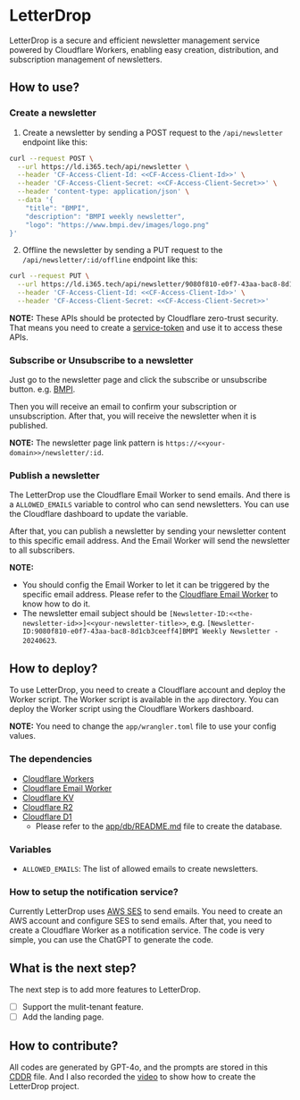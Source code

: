 # LetterDrop

LetterDrop is a secure and efficient newsletter management service powered by Cloudflare Workers, enabling easy creation, distribution, and subscription management of newsletters.

## How to use?

### Create a newsletter

1. Create a newsletter by sending a POST request to the `/api/newsletter` endpoint like this:

```bash
curl --request POST \
  --url https://ld.i365.tech/api/newsletter \
  --header 'CF-Access-Client-Id: <<CF-Access-Client-Id>>' \
  --header 'CF-Access-Client-Secret: <<CF-Access-Client-Secret>>' \
  --header 'content-type: application/json' \
  --data '{
    "title": "BMPI",
    "description": "BMPI weekly newsletter",
    "logo": "https://www.bmpi.dev/images/logo.png"
}'
```

2. Offline the newsletter by sending a PUT request to the `/api/newsletter/:id/offline` endpoint like this:

```bash
curl --request PUT \
  --url https://ld.i365.tech/api/newsletter/9080f810-e0f7-43aa-bac8-8d1cb3ceeff4/offline \
  --header 'CF-Access-Client-Id: <<CF-Access-Client-Id>>' \
  --header 'CF-Access-Client-Secret: <<CF-Access-Client-Secret>>'
```

__NOTE:__ These APIs should be protected by Cloudflare zero-trust security. That means you need to create a [service-token](https://developers.cloudflare.com/cloudflare-one/identity/service-tokens/) and use it to access these APIs.

### Subscribe or Unsubscribe to a newsletter

Just go to the newsletter page and click the subscribe or unsubscribe button. e.g. [BMPI](https://ld.i365.tech/newsletter/e0b379d3-0be0-4ae5-9fe2-cd972a667cdb).

Then you will receive an email to confirm your subscription or unsubscription. After that, you will receive the newsletter when it is published.

__NOTE:__ The newsletter page link pattern is `https://<<your-domain>>/newsletter/:id`.

### Publish a newsletter

The LetterDrop use the Cloudflare Email Worker to send emails. And there is a `ALLOWED_EMAILS` variable to control who can send newsletters. You can use the Cloudflare dashboard to update the variable.

After that, you can publish a newsletter by sending your newsletter content to this specific email address. And the Email Worker will send the newsletter to all subscribers.

__NOTE:__

- You should config the Email Worker to let it can be triggered by the specific email address. Please refer to the [Cloudflare Email Worker](https://developers.cloudflare.com/email-routing/setup/email-routing-addresses/) to know how to do it.
- The newsletter email subject should be `[Newsletter-ID:<<the-newsletter-id>>]<<your-newsletter-title>>`, e.g. `[Newsletter-ID:9080f810-e0f7-43aa-bac8-8d1cb3ceeff4]BMPI Weekly Newsletter - 20240623`.

## How to deploy?

To use LetterDrop, you need to create a Cloudflare account and deploy the Worker script. The Worker script is available in the `app` directory. You can deploy the Worker script using the Cloudflare Workers dashboard.

__NOTE:__ You need to change the `app/wrangler.toml` file to use your config values.

### The dependencies

- [Cloudflare Workers](https://workers.cloudflare.com/)
- [Cloudflare Email Worker](https://developers.cloudflare.com/email-routing/email-workers/)
- [Cloudflare KV](https://developers.cloudflare.com/kv/)
- [Cloudflare R2](https://developers.cloudflare.com/r2/)
- [Cloudflare D1](https://developers.cloudflare.com/d1)
  - Please refer to the [app/db/README.md](app/db/README.md) file to create the database.

### Variables

- `ALLOWED_EMAILS`: The list of allowed emails to create newsletters.

### How to setup the notification service?

Currently LetterDrop uses [AWS SES](https://aws.amazon.com/ses/) to send emails. You need to create an AWS account and configure SES to send emails. After that, you need to create a Cloudflare Worker as a notification service. The code is very simple, you can use the ChatGPT to generate the code.

## What is the next step?

The next step is to add more features to LetterDrop.

- [ ] Support the mulit-tenant feature.
- [ ] Add the landing page.

## How to contribute?

All codes are generated by GPT-4o, and the prompts are stored in this [CDDR](docs/CDDR//app.md) file. And I also recorded the [video](https://www.youtube.com/playlist?list=PL21oMWN6Y7PCqSwbwesD4_wmXEVSeeQ7h) to show how to create the LetterDrop project.
